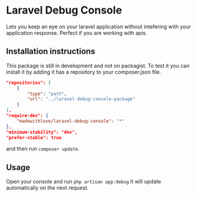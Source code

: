 # Laravel Debug Console

Lets you keep an eye on your laravel application without intefering with your application response.
Perfect if you are working with apis.

## Installation instructions

This package is still in development and not on packagist. To test it you can install it by adding it
has a repository to your composer.json file.

```json
"repositories": [
    {
        "type": "path",
        "url": "../laravel-debug-console-package"
    }
],
"require-dev": {
    "madewithlove/laravel-debug-console": "*"
},
"minimum-stability": "dev",
"prefer-stable": true
```

and then run `composer update`.

## Usage

Open your console and run `php artisan app:debug` it will update automatically on the next request.
